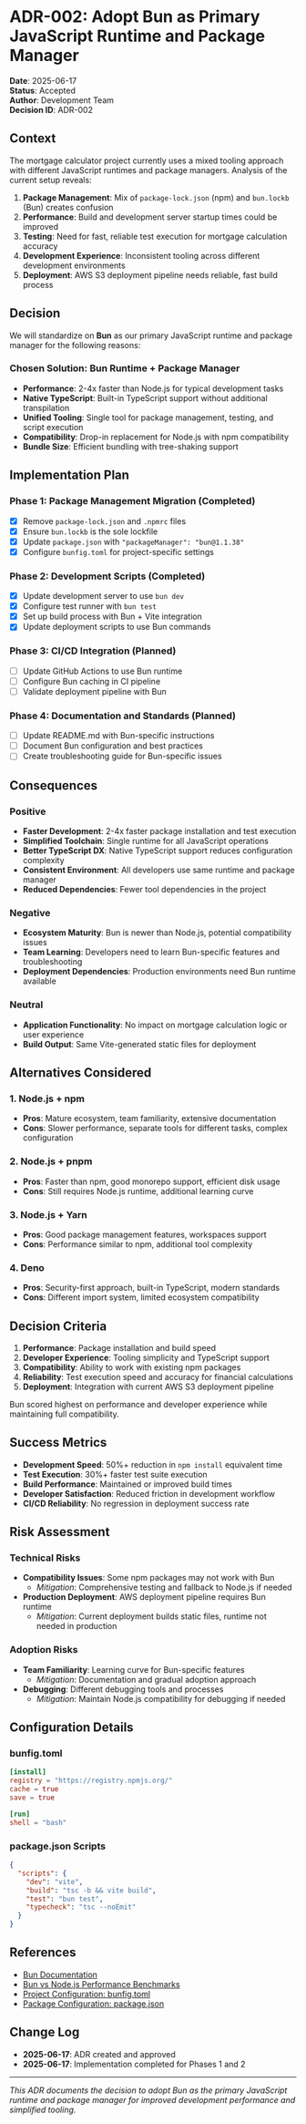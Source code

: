 # ADR-002: Adopt Bun as Primary JavaScript Runtime and Package Manager

**Date**: 2025-06-17  
**Status**: Accepted  
**Author**: Development Team  
**Decision ID**: ADR-002  

## Context

The mortgage calculator project currently uses a mixed tooling approach with different JavaScript runtimes and package managers. Analysis of the current setup reveals:

1. **Package Management**: Mix of `package-lock.json` (npm) and `bun.lockb` (Bun) creates confusion
2. **Performance**: Build and development server startup times could be improved
3. **Testing**: Need for fast, reliable test execution for mortgage calculation accuracy
4. **Development Experience**: Inconsistent tooling across different development environments
5. **Deployment**: AWS S3 deployment pipeline needs reliable, fast build process

## Decision

We will standardize on **Bun** as our primary JavaScript runtime and package manager for the following reasons:

### Chosen Solution: Bun Runtime + Package Manager
- **Performance**: 2-4x faster than Node.js for typical development tasks
- **Native TypeScript**: Built-in TypeScript support without additional transpilation
- **Unified Tooling**: Single tool for package management, testing, and script execution
- **Compatibility**: Drop-in replacement for Node.js with npm compatibility
- **Bundle Size**: Efficient bundling with tree-shaking support

## Implementation Plan

### Phase 1: Package Management Migration (Completed)
- [x] Remove `package-lock.json` and `.npmrc` files
- [x] Ensure `bun.lockb` is the sole lockfile
- [x] Update `package.json` with `"packageManager": "bun@1.1.38"`
- [x] Configure `bunfig.toml` for project-specific settings

### Phase 2: Development Scripts (Completed)
- [x] Update development server to use `bun dev`
- [x] Configure test runner with `bun test`
- [x] Set up build process with Bun + Vite integration
- [x] Update deployment scripts to use Bun commands

### Phase 3: CI/CD Integration (Planned)
- [ ] Update GitHub Actions to use Bun runtime
- [ ] Configure Bun caching in CI pipeline
- [ ] Validate deployment pipeline with Bun

### Phase 4: Documentation and Standards (Planned)
- [ ] Update README.md with Bun-specific instructions
- [ ] Document Bun configuration and best practices
- [ ] Create troubleshooting guide for Bun-specific issues

## Consequences

### Positive
- **Faster Development**: 2-4x faster package installation and test execution
- **Simplified Toolchain**: Single runtime for all JavaScript operations
- **Better TypeScript DX**: Native TypeScript support reduces configuration complexity
- **Consistent Environment**: All developers use same runtime and package manager
- **Reduced Dependencies**: Fewer tool dependencies in the project

### Negative
- **Ecosystem Maturity**: Bun is newer than Node.js, potential compatibility issues
- **Team Learning**: Developers need to learn Bun-specific features and troubleshooting
- **Deployment Dependencies**: Production environments need Bun runtime available

### Neutral
- **Application Functionality**: No impact on mortgage calculation logic or user experience
- **Build Output**: Same Vite-generated static files for deployment

## Alternatives Considered

### 1. Node.js + npm
- **Pros**: Mature ecosystem, team familiarity, extensive documentation
- **Cons**: Slower performance, separate tools for different tasks, complex configuration

### 2. Node.js + pnpm
- **Pros**: Faster than npm, good monorepo support, efficient disk usage
- **Cons**: Still requires Node.js runtime, additional learning curve

### 3. Node.js + Yarn
- **Pros**: Good package management features, workspaces support
- **Cons**: Performance similar to npm, additional tool complexity

### 4. Deno
- **Pros**: Security-first approach, built-in TypeScript, modern standards
- **Cons**: Different import system, limited ecosystem compatibility

## Decision Criteria

1. **Performance**: Package installation and build speed
2. **Developer Experience**: Tooling simplicity and TypeScript support
3. **Compatibility**: Ability to work with existing npm packages
4. **Reliability**: Test execution speed and accuracy for financial calculations
5. **Deployment**: Integration with current AWS S3 deployment pipeline

Bun scored highest on performance and developer experience while maintaining full compatibility.

## Success Metrics

- **Development Speed**: 50%+ reduction in `npm install` equivalent time
- **Test Execution**: 30%+ faster test suite execution
- **Build Performance**: Maintained or improved build times
- **Developer Satisfaction**: Reduced friction in development workflow
- **CI/CD Reliability**: No regression in deployment success rate

## Risk Assessment

### Technical Risks
- **Compatibility Issues**: Some npm packages may not work with Bun
  - *Mitigation*: Comprehensive testing and fallback to Node.js if needed
- **Production Deployment**: AWS deployment pipeline requires Bun runtime
  - *Mitigation*: Current deployment builds static files, runtime not needed in production

### Adoption Risks
- **Team Familiarity**: Learning curve for Bun-specific features
  - *Mitigation*: Documentation and gradual adoption approach
- **Debugging**: Different debugging tools and processes
  - *Mitigation*: Maintain Node.js compatibility for debugging if needed

## Configuration Details

### bunfig.toml
```toml
[install]
registry = "https://registry.npmjs.org/"
cache = true
save = true

[run]
shell = "bash"
```

### package.json Scripts
```json
{
  "scripts": {
    "dev": "vite",
    "build": "tsc -b && vite build",
    "test": "bun test",
    "typecheck": "tsc --noEmit"
  }
}
```

## References

- [Bun Documentation](https://bun.sh/docs)
- [Bun vs Node.js Performance Benchmarks](https://bun.sh/docs/benchmarks)
- [Project Configuration: bunfig.toml](/bunfig.toml)
- [Package Configuration: package.json](/package.json)

## Change Log

- **2025-06-17**: ADR created and approved
- **2025-06-17**: Implementation completed for Phases 1 and 2

---

*This ADR documents the decision to adopt Bun as the primary JavaScript runtime and package manager for improved development performance and simplified tooling.*